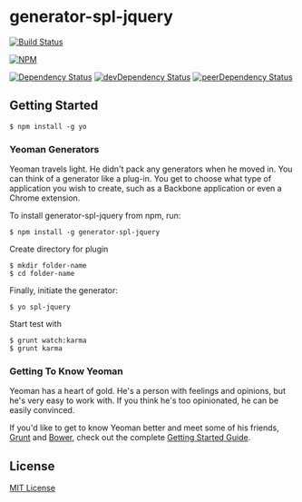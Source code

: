 # generator-spl-jquery 

[![Build Status](https://travis-ci.org/se-novamedia-publicweb/generator-spl-jquery.png?branch=master)](https://travis-ci.org/se-novamedia-publicweb/generator-spl-jquery)


[![NPM](https://nodei.co/npm/generator-spl-jquery.png?downloads=true)](https://nodei.co/npm/generator-spl-jquery/)

[![Dependency Status](https://david-dm.org/se-novamedia-publicweb/generator-spl-jquery.svg?style=flat-square)](https://david-dm.org/se-novamedia-publicweb/generator-spl-jquery)
[![devDependency Status](https://david-dm.org/se-novamedia-publicweb/generator-spl-jquery/dev-status.svg?style=flat-square)](https://david-dm.org/se-novamedia-publicweb/generator-spl-jquery#info=devDependencies)
[![peerDependency Status](https://david-dm.org/se-novamedia-publicweb/generator-spl-jquery/peer-status.svg?style=flat-square)](https://david-dm.org/se-novamedia-publicweb/generator-spl-jquery#info=peerDependencies)


## Getting Started

```
$ npm install -g yo
```

### Yeoman Generators

Yeoman travels light. He didn't pack any generators when he moved in. You can think of a generator like a plug-in. You get to choose what type of application you wish to create, such as a Backbone application or even a Chrome extension.

To install generator-spl-jquery from npm, run:

```
$ npm install -g generator-spl-jquery
```
Create directory for plugin

```
$ mkdir folder-name
$ cd folder-name
```

Finally, initiate the generator:

```
$ yo spl-jquery
```

Start test with
```
$ grunt watch:karma
$ grunt karma
```

### Getting To Know Yeoman

Yeoman has a heart of gold. He's a person with feelings and opinions, but he's very easy to work with. If you think he's too opinionated, he can be easily convinced.

If you'd like to get to know Yeoman better and meet some of his friends, [Grunt](http://gruntjs.com) and [Bower](http://bower.io), check out the complete [Getting Started Guide](https://github.com/yeoman/yeoman/wiki/Getting-Started).


## License

[MIT License](http://en.wikipedia.org/wiki/MIT_License)
